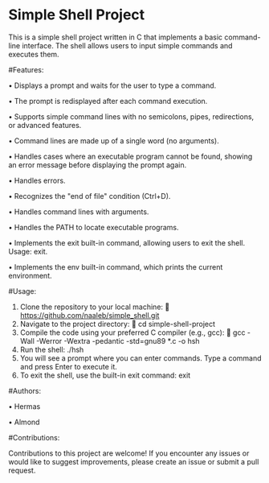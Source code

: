 # Simple Shell Project
This is a simple shell project written in C that implements a basic command-line interface. The shell allows users to input simple commands and executes them. 


#Features:

 •	Displays a prompt and waits for the user to type a command.
 
 •	The prompt is redisplayed after each command execution.
 
 •	Supports simple command lines with no semicolons, pipes, redirections, or advanced features.
 
 •	Command lines are made up of a single word (no arguments).
 
 •	Handles cases where an executable program cannot be found, showing an error message before displaying the prompt again.
 
 •	Handles errors.
 
 •	Recognizes the "end of file" condition (Ctrl+D).
 
 •	Handles command lines with arguments.
 
 •	Handles the PATH to locate executable programs.
 
 •	Implements the exit built-in command, allowing users to exit the shell. Usage: exit.
 
 •	Implements the env built-in command, which prints the current environment.


#Usage:
 1.	Clone the repository to your local machine:
 	https://github.com/naaleb/simple_shell.git
 2.	Navigate to the project directory:
 	cd simple-shell-project 
 3.	Compile the code using your preferred C compiler (e.g., gcc):
 	gcc -Wall -Werror -Wextra -pedantic -std=gnu89 *.c -o hsh
 4.	Run the shell:
 ./hsh
 5.	You will see a prompt where you can enter commands. Type a command and press Enter to execute it.
 6.	To exit the shell, use the built-in exit command:
 exit 

#Authors:

•	Hermas

•	Almond

#Contributions:

Contributions to this project are welcome! If you encounter any issues or would like to suggest improvements, please create an issue or submit a pull request.
 

